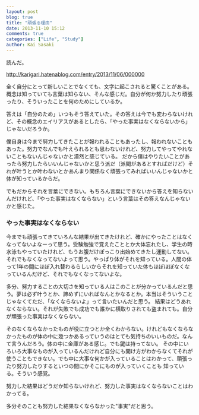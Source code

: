 ```yaml
---
layout: post
blog: true
title: "頑張る理由"
date: 2013-11-10 15:12
comments: true
categories: ["Life", "Study"]
author: Kai Sasaki
---
```


読んだ。

http://karigari.hatenablog.com/entry/2013/11/06/000000


全く自分にとって新しいことでなくても、文字に起こされると驚くことがある。概念は知っていても言葉は知らない、そんな感じだ。自分が何か努力したり頑張ったり、そういったことを何のためにしているか。

答えは「自分のため」いつもそう答えていた。その答えは今でも変わらないけれど、その概念のエイリアスがあるとしたら、「やった事実はなくならないから」じゃないだろうか。

僕自身は今まで努力してきたことが報われることもあったし、報われないこともあった。努力でなんでも叶えられるとも思わないけれど、努力してやってやれないこともないんじゃないかと漠然と感じている。
だから僕はやりたいことがあったら努力したらいいんじゃないかと思う派だ（派閥があるとすればだけど）それが叶うとか叶わないとかあんまり関係なく頑張ってみればいいんじゃないかと体が知っているからだ。

でもだからそれを言葉にできない。もちろん言葉にできないから答えを知らないんだけれど、「やった事実はなくならない」という言葉はその答えなんじゃないかと感じた。

### やった事実はなくならない

今までも頑張ってきていろんな結果が出てきたけれど、確かにやったことはなくなってないよなーって思う。受験勉強で覚えたこととか大体忘れたし、学生の時水泳もやっていたけれど、もうお腹だけぽっこり出始めてきたし運動してない。
それでもなくなってないよって思う。やっぱり体がそれを知っている。人間の体って1年の間にほぼ入れ替わるらしいからそれを知っていた体もほぼほぼなくなっているんだけど、それでもなくなってないよな。

多分、努力することの大切さを知っている人はこのことが分かっているんだと思う。夢は必ず叶うとか、諦めずにいればなんとかなるとか。本当はそういうことじゃなくてただ、「なくならないよ」って言いたいんだと思う。
結果はどうあれなくならない。それが失敗でも成功でも誰かに横取りされても盗まれても。自分が頑張った事実はなくならない。

そのなくならなかったものが役に立つとか全くわからない。けれどもなくならなかったものが体の中に幾つかあるっていうのはとても気持ちのいいものだ。なんて言うんだろう。体の中に金庫がある感じ。でも鍵は持ってない。
その中にいろいろ大事なものが入っているんだけれど自分にも開け方がわからなくてそれが使うこともできない。でも中に大事な何かが入っていることはわかって、頑張ったり努力したりするといつの間にかそこにものが入っていくことも
知っている。そういう感覚。


努力した結果はどうだか知らないけれど、努力した事実はなくならないことはわかってる。

多分そのことも努力した結果なくならなかった"事実"だと思う。
